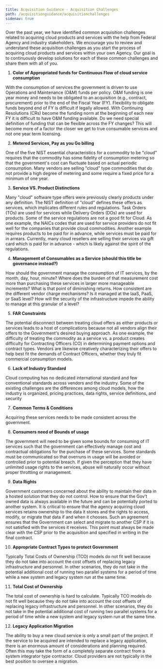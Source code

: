 ```yaml
---
title: Acquisition Guidance - Acquisition Challenges
path: /acquisitionguidance/acquisitionchallenges
sidenav: true
---
```

Over the past year, we have identified common acquisition challenges related to acquiring cloud products and services with the help from Federal Agency and industry stakeholders. We encourage you to review and understand these acquisition challenges as you start the process of acquiring cloud products and services within your own Agency. Our goal is to continuously develop solutions for each of these common challenges and share them with all of you.

1. **Color of Appropriated funds for Continuous Flow of cloud service consumption**

With the consumption of services the government is driven to use Operations and Maintenance (O&M) funds per policy. O&M funding is one year money and needs to be obligated to an acquisition (e.g., contract, procurement) prior to the end of the Fiscal Year (FY). Flexibility to obligate funds beyond end of FY is difficult if legally allowed. With Continuing Resolutions (CRs) become the funding norm at the beginning of each new FY it is difficult to have O&M funding available. Do we need special definition of funding that can be flexible across the FY changes? This will become more of a factor the closer we get to true consumable services and not one year term licensing.

2. **Metered Services, Pay as you Go billing**

One of the five NIST essential characteristics for a commodity to be "cloud" requires that the commodity has some fidelity of consumption metering so that the government's cost can fluctuate based on actual periodic consumption. Many vendors are selling "cloud" type commodities that do not provide a high degree of metering and some require a fixed price for a minimum of one year.

3. **Service VS. Product Distinctions**

Many "cloud" software type offers were previously clearly products under any definition. The NIST definition of "cloud" defines these offers as services, which implicates different rules and regulations. Task Orders (TOs) are used for services while Delivery Orders (DOs) are used for products. Some of the service regulations are not a good fit for Cloud. As one example, the NAICs codes that are used for service providers do not fit well for the companies that provide cloud commodities. Another example requires products to be paid for in advance, while services must be paid for in arrears. Currently, many cloud resellers are selling their services via gift card which is paid for in advance - which is likely against the spirit of the regulations.

4. **Management of Consumables as a Service (should this title be governance instead?)**

How should the government manage the consumption of IT services, by the month, day, hour, minute? Where does the burden of that measurement cost more than purchasing these services in larger more manageable increments? What is that point of diminishing returns. How consistent are the different vendor charge mechanisms? Is it managed at the IaaS, PaaS, or SaaS level? How will the security of the infrastructure impede the ability to manage at this granular of a level?

5. **FAR Constraints**

The potential disconnect between treating cloud offers as either products or services leads to a host of complications because not all vendors align their offers to the Government's desired buying approach. As one example, the difficulty of treating the commodity as a service vs. a product creates difficulty for Contracting Officers (CO) in determining payment options and contract types. Vendors are likewise creatively characterizing their offers to help best fit the demands of Contract Officers, whether they truly fit commercial consumption models.

6. **Lack of Industry Standard**

Cloud computing has no dedicated international standard and few conventional standards across vendors and the industry. Some of the existing challenges are the differences among cloud models, how the industry is organized, pricing practices, data rights, service definitions, and security

7. **Common Terms & Conditions**

Acquiring these services needs to be made consistent across the government.

8. **Consumers need of Bounds of usage**

The government will need to be given some bounds for consuming of IT services such that the government can effectively manage cost and contractual obligations for the purchase of these services. Some standards must be communicated so that overruns in usage will be avoided or controlled prior to potential breach. If given the perception that they have unlimited usage rights to the services, abuse will naturally occur without proper throttling or management.

9. **Data Rights**

Government customers concerned about the ability to maintain their data in a hosted solution that they do not control. How to ensure that the Gov't owned data is always available in the future and can be potentially ported to another system. It is critical to ensure that the agency acquiring cloud services retains ownership to the data it stores and the rights to access, modify, or migrate that data if and when it chooses. Such an agreement ensures that the Government can select and migrate to another CSP if it is not satisfied with the services it receives. This point must always be made clear with the CSP prior to the acquisition and specified in writing in the final contract.

10. **Appropriate Contract Types to protect Government**

Typically Total Costs of Ownership (TCO) models do not fit well because they do not take into account the cost offsets of replacing legacy infrastructure and personnel. In other scenarios, they do not take in the potential additional cost of running two parallel systems for a period of time while a new system and legacy system run at the same time.

11. **Total Cost of Ownership**

The total cost of ownership is hard to calculate. Typically TCO models do not fit well because they do not take into account the cost offsets of replacing legacy infrastructure and personnel. In other scenarios, they do not take in the potential additional cost of running two parallel systems for a period of time while a new system and legacy system run at the same time.

12. **Legacy Application Migration**

The ability to buy a new cloud service is only a small part of the project. If the service to be acquired are intended to replace a legacy application, there is an enormous amount of considerations and planning required. Often this may take the form of a completely separate contract from a system integrator type contractor. Cloud providers are not typically in the best position to oversee a migration.